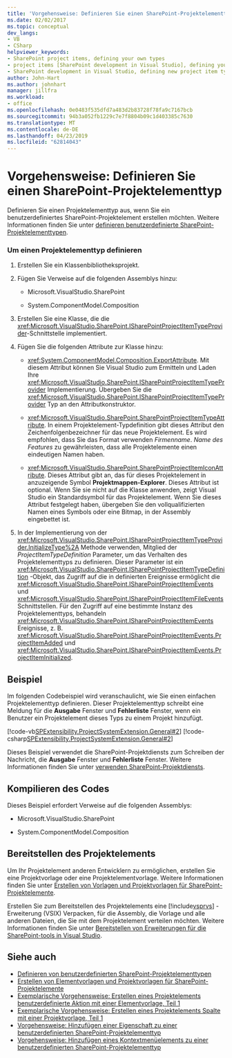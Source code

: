 ```yaml
---
title: 'Vorgehensweise: Definieren Sie einen SharePoint-Projektelementtyp | Microsoft-Dokumentation'
ms.date: 02/02/2017
ms.topic: conceptual
dev_langs:
- VB
- CSharp
helpviewer_keywords:
- SharePoint project items, defining your own types
- project items [SharePoint development in Visual Studio], defining your own types
- SharePoint development in Visual Studio, defining new project item types
author: John-Hart
ms.author: johnhart
manager: jillfra
ms.workload:
- office
ms.openlocfilehash: 0e0483f535dfd7a483d2b83728f78fa9c7167bcb
ms.sourcegitcommit: 94b3a052fb1229c7e7f8804b09c1d403385c7630
ms.translationtype: MT
ms.contentlocale: de-DE
ms.lasthandoff: 04/23/2019
ms.locfileid: "62814043"
---
```

# <a name="how-to-define-a-sharepoint-project-item-type"></a>Vorgehensweise: Definieren Sie einen SharePoint-Projektelementtyp
  Definieren Sie einen Projektelementtyp aus, wenn Sie ein benutzerdefiniertes SharePoint-Projektelement erstellen möchten. Weitere Informationen finden Sie unter [definieren benutzerdefinierte SharePoint-Projektelementtypen](../sharepoint/defining-custom-sharepoint-project-item-types.md).

### <a name="to-define-a-project-item-type"></a>Um einen Projektelementtyp definieren

1. Erstellen Sie ein Klassenbibliotheksprojekt.

2. Fügen Sie Verweise auf die folgenden Assemblys hinzu:

    - Microsoft.VisualStudio.SharePoint

    - System.ComponentModel.Composition

3. Erstellen Sie eine Klasse, die die <xref:Microsoft.VisualStudio.SharePoint.ISharePointProjectItemTypeProvider>-Schnittstelle implementiert.

4. Fügen Sie die folgenden Attribute zur Klasse hinzu:

    - <xref:System.ComponentModel.Composition.ExportAttribute>. Mit diesem Attribut können Sie Visual Studio zum Ermitteln und Laden Ihre <xref:Microsoft.VisualStudio.SharePoint.ISharePointProjectItemTypeProvider> Implementierung. Übergeben Sie die <xref:Microsoft.VisualStudio.SharePoint.ISharePointProjectItemTypeProvider> Typ an den Attributkonstruktor.

    - <xref:Microsoft.VisualStudio.SharePoint.SharePointProjectItemTypeAttribute>. In einem Projektelement-Typdefinition gibt dieses Attribut den Zeichenfolgenbezeichner für das neue Projektelement. Es wird empfohlen, dass Sie das Format verwenden *Firmenname*. *Name des Features* zu gewährleisten, dass alle Projektelemente einen eindeutigen Namen haben.

    - <xref:Microsoft.VisualStudio.SharePoint.SharePointProjectItemIconAttribute>. Dieses Attribut gibt an, das für dieses Projektelement in anzuzeigende Symbol **Projektmappen-Explorer**. Dieses Attribut ist optional. Wenn Sie sie nicht auf die Klasse anwenden, zeigt Visual Studio ein Standardsymbol für das Projektelement. Wenn Sie dieses Attribut festgelegt haben, übergeben Sie den vollqualifizierten Namen eines Symbols oder eine Bitmap, in der Assembly eingebettet ist.

5. In der Implementierung von der <xref:Microsoft.VisualStudio.SharePoint.ISharePointProjectItemTypeProvider.InitializeType%2A> Methode verwenden, Mitglied der *ProjectItemTypeDefinition* Parameter, um das Verhalten des Projektelementtyps zu definieren. Dieser Parameter ist ein <xref:Microsoft.VisualStudio.SharePoint.ISharePointProjectItemTypeDefinition> -Objekt, das Zugriff auf die in definierten Ereignisse ermöglicht die <xref:Microsoft.VisualStudio.SharePoint.ISharePointProjectItemEvents> und <xref:Microsoft.VisualStudio.SharePoint.ISharePointProjectItemFileEvents> Schnittstellen. Für den Zugriff auf eine bestimmte Instanz des Projektelementtyps, behandeln <xref:Microsoft.VisualStudio.SharePoint.ISharePointProjectItemEvents> Ereignisse, z. B. <xref:Microsoft.VisualStudio.SharePoint.ISharePointProjectItemEvents.ProjectItemAdded> und <xref:Microsoft.VisualStudio.SharePoint.ISharePointProjectItemEvents.ProjectItemInitialized>.

## <a name="example"></a>Beispiel
 Im folgenden Codebeispiel wird veranschaulicht, wie Sie einen einfachen Projektelementtyp definieren. Dieser Projektelementtyp schreibt eine Meldung für die **Ausgabe** Fenster und **Fehlerliste** Fenster, wenn ein Benutzer ein Projektelement dieses Typs zu einem Projekt hinzufügt.

 [!code-vb[SPExtensibility.ProjectSystemExtension.General#2](../sharepoint/codesnippet/VisualBasic/projectsystemexamples/extension/projectitemtype.vb#2)]
 [!code-csharp[SPExtensibility.ProjectSystemExtension.General#2](../sharepoint/codesnippet/CSharp/projectsystemexamples/extension/projectitemtype.cs#2)]

 Dieses Beispiel verwendet die SharePoint-Projektdiensts zum Schreiben der Nachricht, die **Ausgabe** Fenster und **Fehlerliste** Fenster. Weitere Informationen finden Sie unter [verwenden SharePoint-Projektdiensts](../sharepoint/using-the-sharepoint-project-service.md).

## <a name="compile-the-code"></a>Kompilieren des Codes
 Dieses Beispiel erfordert Verweise auf die folgenden Assemblys:

- Microsoft.VisualStudio.SharePoint

- System.ComponentModel.Composition

## <a name="deploy-the-project-item"></a>Bereitstellen des Projektelements
 Um Ihr Projektelement anderen Entwicklern zu ermöglichen, erstellen Sie eine Projektvorlage oder eine Projektelementvorlage. Weitere Informationen finden Sie unter [Erstellen von Vorlagen und Projektvorlagen für SharePoint-Projektelemente](../sharepoint/creating-item-templates-and-project-templates-for-sharepoint-project-items.md).

 Erstellen Sie zum Bereitstellen des Projektelements eine [!include[vsprvs](../sharepoint/includes/vsprvs-md.md)] -Erweiterung (VSIX) Verpacken, für die Assembly, die Vorlage und alle anderen Dateien, die Sie mit dem Projektelement verteilen möchten. Weitere Informationen finden Sie unter [Bereitstellen von Erweiterungen für die SharePoint-tools in Visual Studio](../sharepoint/deploying-extensions-for-the-sharepoint-tools-in-visual-studio.md).

## <a name="see-also"></a>Siehe auch
- [Definieren von benutzerdefinierten SharePoint-Projektelementtypen](../sharepoint/defining-custom-sharepoint-project-item-types.md)
- [Erstellen von Elementvorlagen und Projektvorlagen für SharePoint-Projektelemente](../sharepoint/creating-item-templates-and-project-templates-for-sharepoint-project-items.md)
- [Exemplarische Vorgehensweise: Erstellen eines Projektelements benutzerdefinierte Aktion mit einer Elementvorlage, Teil 1](../sharepoint/walkthrough-creating-a-custom-action-project-item-with-an-item-template-part-1.md)
- [Exemplarische Vorgehensweise: Erstellen eines Projektelements Spalte mit einer Projektvorlage, Teil 1](../sharepoint/walkthrough-creating-a-site-column-project-item-with-a-project-template-part-1.md)
- [Vorgehensweise: Hinzufügen einer Eigenschaft zu einer benutzerdefinierten SharePoint-Projektelementtyp](../sharepoint/how-to-add-a-property-to-a-custom-sharepoint-project-item-type.md)
- [Vorgehensweise: Hinzufügen eines Kontextmenüelements zu einer benutzerdefinierten SharePoint-Projektelementtyp](../sharepoint/how-to-add-a-shortcut-menu-item-to-a-custom-sharepoint-project-item-type.md)

